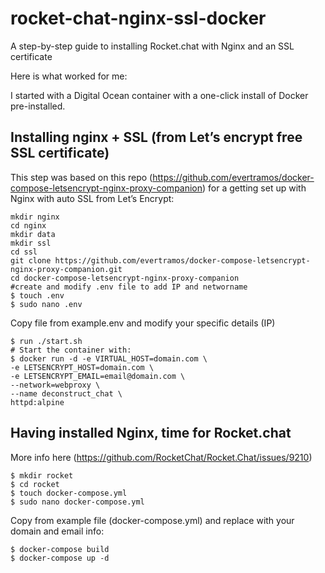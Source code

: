 # rocket-chat-nginx-ssl-docker
A step-by-step guide to installing Rocket.chat with Nginx and an SSL certificate

Here is what worked for me:

I started with a Digital Ocean container with a one-click install of Docker pre-installed.

## Installing nginx + SSL (from Let’s encrypt free SSL certificate)
This step was based on this repo (https://github.com/evertramos/docker-compose-letsencrypt-nginx-proxy-companion) for a getting set up with Nginx with auto SSL from Let’s Encrypt:

```
mkdir nginx
cd nginx
mkdir data 
mkdir ssl
cd ssl
git clone https://github.com/evertramos/docker-compose-letsencrypt-nginx-proxy-companion.git
cd docker-compose-letsencrypt-nginx-proxy-companion
#create and modify .env file to add IP and networname
$ touch .env
$ sudo nano .env
```

Copy file from example.env and modify your specific details (IP)

```
$ run ./start.sh 
# Start the container with:
$ docker run -d -e VIRTUAL_HOST=domain.com \
-e LETSENCRYPT_HOST=domain.com \
-e LETSENCRYPT_EMAIL=email@domain.com \
--network=webproxy \
--name deconstruct_chat \
httpd:alpine
```

## Having installed Nginx, time for Rocket.chat
More info here (https://github.com/RocketChat/Rocket.Chat/issues/9210)

```
$ mkdir rocket
$ cd rocket
$ touch docker-compose.yml
$ sudo nano docker-compose.yml
```

Copy from example file (docker-compose.yml) and replace with your domain and email info:

```
$ docker-compose build
$ docker-compose up -d
```

